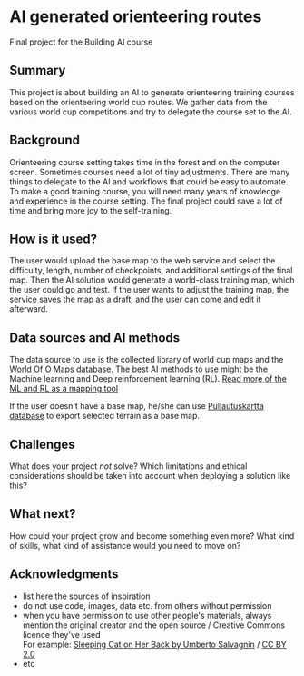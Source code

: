 <!-- This is the markdown template for the final project of the Building AI course, 
created by Reaktor Innovations and University of Helsinki. 
Copy the template, paste it to your GitHub README and edit! -->

# AI generated orienteering routes

Final project for the Building AI course

## Summary

This project is about building an AI to generate orienteering training courses based on the orienteering world cup routes. We gather data from the various world cup competitions and try to delegate the course set to the AI.


## Background

Orienteering course setting takes time in the forest and on the computer screen. Sometimes courses need a lot of tiny adjustments. There are many things to delegate to the AI and workflows that could be easy to automate. To make a good training course, you will need many years of knowledge and experience in the course setting. The final project could save a lot of time and bring more joy to the self-training.


## How is it used?

The user would upload the base map to the web service and select the difficulty, length, number of checkpoints, and additional settings of the final map. Then the AI solution would generate a world-class training map, which the user could go and test. If the user wants to adjust the training map, the service saves the map as a draft, and the user can come and edit it afterward.


## Data sources and AI methods
The data source to use is the collected library of world cup maps and the [World Of O Maps database](http://omaps.worldofo.com/index.php?). The best AI methods to use might be the Machine learning and Deep reinforcement learning (RL). [Read more of the ML and RL as a mapping tool](https://medium.com/devseed/exploring-new-ai-methods-for-road-mapping-7edbe6b73c19)

If the user doesn't have a base map, he/she can use [Pullautuskartta database](https://pullautuskartta.fi/) to export selected terrain as a base map.


## Challenges

What does your project _not_ solve? Which limitations and ethical considerations should be taken into account when deploying a solution like this?

## What next?

How could your project grow and become something even more? What kind of skills, what kind of assistance would you  need to move on? 


## Acknowledgments

* list here the sources of inspiration 
* do not use code, images, data etc. from others without permission
* when you have permission to use other people's materials, always mention the original creator and the open source / Creative Commons licence they've used
  <br>For example: [Sleeping Cat on Her Back by Umberto Salvagnin](https://commons.wikimedia.org/wiki/File:Sleeping_cat_on_her_back.jpg#filelinks) / [CC BY 2.0](https://creativecommons.org/licenses/by/2.0)
* etc
